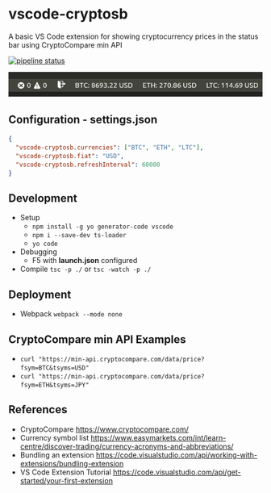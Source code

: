 # vscode-cryptosb


A basic VS Code extension for showing cryptocurrency prices in the status bar using CryptoCompare min API


[![pipeline status](https://gitlab.com/barrettotte/vscode-cryptosb/badges/master/pipeline.svg)](https://gitlab.com/barrettotte/vscode-cryptosb/commits/master)


![screenshot](https://raw.githubusercontent.com/barrettotte/vscode-cryptosb/master/screenshots/screenshot.png?token=ADXGMX37QWIPXVMOEXI4VTC45XGPS)


## Configuration - settings.json
```JSON
{
  "vscode-cryptosb.currencies": ["BTC", "ETH", "LTC"],
  "vscode-cryptosb.fiat": "USD",
  "vscode-cryptosb.refreshInterval": 60000
}
```


## Development
* Setup
  * ```npm install -g yo generator-code vscode```
  * ```npm i --save-dev ts-loader```
  * ```yo code```
* Debugging
  * F5 with **launch.json** configured
* Compile ```tsc -p ./``` or ```tsc -watch -p ./```

## Deployment
* Webpack ```webpack --mode none```


## CryptoCompare min API Examples
* ```curl "https://min-api.cryptocompare.com/data/price?fsym=BTC&tsyms=USD"```
* ```curl "https://min-api.cryptocompare.com/data/price?fsym=ETH&tsyms=JPY"```



## References
* CryptoCompare https://www.cryptocompare.com/
* Currency symbol list https://www.easymarkets.com/int/learn-centre/discover-trading/currency-acronyms-and-abbreviations/
* Bundling an extension https://code.visualstudio.com/api/working-with-extensions/bundling-extension
* VS Code Extension Tutorial https://code.visualstudio.com/api/get-started/your-first-extension

